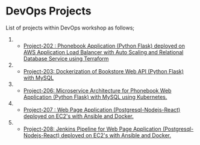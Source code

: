 # DevOps Projects

List of projects within DevOps workshop as follows;

1. - [Project-202 : Phonebook Application (Python Flask) deployed on AWS Application Load Balancer with Auto Scaling and Relational Database Service using Terraform](./202-Terraform-Phonebook-Application-deployed-on-AWS/README.md)
 
2. - [Project-203: Dockerization of Bookstore Web API (Python Flask) with MySQL](./203-dockerization-bookstore-api-on-python-flask-mysql/README.md)

3. - [Project-206: Microservice Architecture for Phonebook Web Application (Python Flask) with MySQL using Kubernetes.](./206-Kubernetes-Microservice-Phonebook/README.md)

4. - [Project-207 : Web Page Application (Postgresql-Nodejs-React) deployed on EC2's with Ansible and Docker.](./207-Ansible-publish-website-postgresql-nodejs-react/README.md)

3. - [Project-208: Jenkins Pipeline for Web Page Application (Postgresql-Nodejs-React) deployed on EC2's with Ansible and Docker.](./208-Jenkins-Pipeline-for-webpage-application-Project(postgresql-nodejs-react)/README.md)
